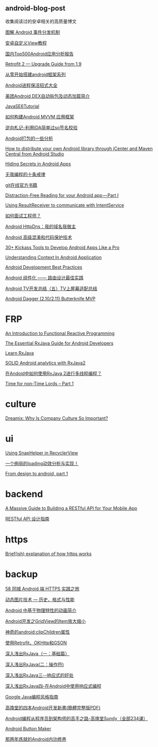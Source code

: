 ## android-blog-post
收集阅读过的安卓相关的高质量博文


[图解 Android 事件分发机制](http://www.jianshu.com/p/e99b5e8bd67b)

[安卓自定义View教程](http://www.gcssloop.com/customview/CustomViewIndex/)

[国内Top500Android应用分析报告](https://mp.weixin.qq.com/s?__biz=MzA5OTMxMjQzMw==&mid=2648112527&idx=1&sn=b23c1b5f3e32e343ad96d705bd4d63ff&scene=1&srcid=0711SVtLTxYXurfDvMqW2LJi&key=77421cf58af4a6539e507304f3ba7258db54cc7d09d0da0d4d384e54aa5536776c95d86cfb4e18a26e41586ef17e83bd&ascene=0&uin=Mjc3OTU3Nzk1&devicetype=iMac+MacBookPro10%2C1+OSX+OSX+10.10.5+build%2814F1808%29&version=11020201&pass_ticket=ITDgY8jmrXUfwFXFF5dIXjjUGT%2Bjosrkf8JctrkEiM3n%2F5PmuQjtbzHuMvPqa8Qq)

[Retrofit 2 — Upgrade Guide from 1.9](https://futurestud.io/tutorials/retrofit-2-upgrade-guide-from-1-9)

[从零开始搭建android框架系列](http://www.jianshu.com/nb/3767449)

[Android进程保活招式大全](http://dev.qq.com/topic/57ac4a0ea374c75371c08ce8)

[美团Android DEX自动拆包及动态加载简介](http://tech.meituan.com/mt-android-auto-split-dex.html)

[JavaSE6Tutorial](https://github.com/JustinSDK/JavaSE6Tutorial/blob/master/docs/CH16.md)

[如何构建Android MVVM 应用框架](https://zhuanlan.zhihu.com/p/23772285?from=groupmessage)

[逆向札记-利用IDA简单过so签名校验](逆向札记-利用IDA简单过so签名校验)

[Android打包的一些分析](http://www.jianshu.com/p/63d733c7496d)

[How to distribute your own Android library through jCenter and Maven Central from Android Studio](https://inthecheesefactory.com/blog/how-to-upload-library-to-jcenter-maven-central-as-dependency/en)

[Hiding Secrets in Android Apps](https://rammic.github.io/2015/07/28/hiding-secrets-in-android-apps/)

[无我编程的十条戒律](http://www.infoq.com/cn/news/2017/06/10-Commandments-without-program)

[git在线官方书籍](https://git-scm.com/book/zh/v2/起步-关于版本控制)

[Distraction-Free Reading for your Android app — Part I](https://medium.com/@kiwiandroiddev/distraction-free-reading-for-your-android-app-part-i-242f77466175)

[Using ResultReceiver to communicate with IntentService](https://proandroiddev.com/intentservice-and-resultreceiver-70de71e5e40a)

[如何面试工程师？](http://www.infoq.com/cn/articles/how-to-interview-engineers)

[Android HttpDns：我的域名我做主](http://www.jianshu.com/p/ab52b400b36d)

[Android 高级混淆和代码保护技术](http://drakeet.me/android-advanced-proguard-and-security/)

[30+ Kickass Tools to Develop Android Apps Like a Pro](https://blog.aritraroy.in/30-kickass-tools-to-develop-android-apps-like-a-pro-191e52b9419b)

[Understanding Context In Android Application](https://blog.mindorks.com/understanding-context-in-android-application-330913e32514)

[Android Development Best Practices](https://blog.mindorks.com/android-development-best-practices-83c94b027fd3)

[Android 组件化 —— 路由设计最佳实践](http://www.jianshu.com/p/8a3eeeaf01e8)

[Android TV开发总结（五）TV上屏幕适配总结](http://blog.csdn.net/hejjunlin/article/details/52886107)

[Android Dagger (2.10/2.11) Butterknife MVP](https://proandroiddev.com/how-to-android-dagger-2-10-2-11-butterknife-mvp-part-1-eb0f6b970fd)

# FRP
[An Introduction to Functional Reactive Programming](http://blog.danlew.net/2017/07/27/an-introduction-to-functional-reactive-programming/)

[The Essential RxJava Guide for Android Developers](http://blog.jimbaca.com/essential-rxjava-guide-for-android-developers/)

[Learn RxJava](https://mindorks.com/course/learn-rxjava)

[SOLID Android analytics with RxJava2](https://proandroiddev.com/solid-android-analytics-with-rxjava2-6270ce8c26f9)

[在Andoid中如何使用RxJava 2进行多线程编程？](http://www.infoq.com/cn/articles/multi-threading-in-android-with-rxjava-2)

[Time for non-Time Lords – Part 1](https://blog.stylingandroid.com/time-for-non-time-lords-part-1/#comment-82546)

# culture
[Dreamix: Why Is Company Culture So Important?](https://dreamix.eu/blog/dreamix/dreamix-why-is-company-culture-so-important)

# ui
[Using SnapHelper in RecyclerView](https://blog.mindorks.com/using-snaphelper-in-recyclerview-fc616b6833e8)

[ 一个绚丽的loading动效分析与实现！](http://blog.csdn.net/tianjian4592/article/details/44538605)

[From design to android, part 1](https://saulmm.github.io/from-design-to-android-part1)

# backend
[A Massive Guide to Building a RESTful API for Your Mobile App](https://savvyapps.com/blog/how-to-build-restful-api-mobile-app)

[RESTful API 设计指南](http://www.ruanyifeng.com/blog/2014/05/restful_api.html)

# https
[Brief(ish) explanation of how https works](https://dev.to/ruidfigueiredo/briefish-explanation-of-how-https-works)

# backup

[58 同城 Android 端 HTTPS 实践之旅](https://mp.weixin.qq.com/s?__biz=MzA4MzEwOTkyMQ==&mid=2667379049&idx=1&sn=76e2fccaad481a3e8b3ac2aa6efcecf9)

[动态图片技术 — 历史、格式与性能](https://mp.weixin.qq.com/s/nl8SXjEycRTMfa2aMzmxSg)

[Android 中基于物理特性的动画简介](https://zhuanlan.zhihu.com/p/28239508)

[Android开发之GridView的Item放大缩小](http://blog.csdn.net/gaosunqiong/article/details/39371401)

[神奇的android:clipChildren属性](http://www.cnblogs.com/over140/p/3508335.html)

[使用Retrofit、OKHttp和GSON](http://blog.jobbole.com/65170/)

[深入浅出RxJava（一：基础篇）](http://blog.csdn.net/lzyzsd/article/details/41833541)

[深入浅出RxJava(二：操作符)](http://blog.csdn.net/lzyzsd/article/details/44094895)

[深入浅出RxJava三--响应式的好处](http://blog.csdn.net/lzyzsd/article/details/44891933)

[深入浅出RxJava四-在Android中使用响应式编程](http://blog.csdn.net/lzyzsd/article/details/45033611)

[Google Java编程风格指南](http://www.hawstein.com/posts/google-java-style.html)

[高煥堂的四本Android开发新書(簡體完整版PDF)](http://www.apkbus.com/forum.php?mod=viewthread&tid=56810)

[Android编程从程序员到架构师的高手之路-高焕堂Sundy（全部234课）](http://www.11wang.org/forum.php/thread-3884-1-1.html)

[Android Button Maker](http://angrytools.com/android/button/)

[那两年炼就的Android内功修养](http://blog.csdn.net/luoshengyang/article/details/8923485)



[]()
[]()
[]()
[]()
[]()
